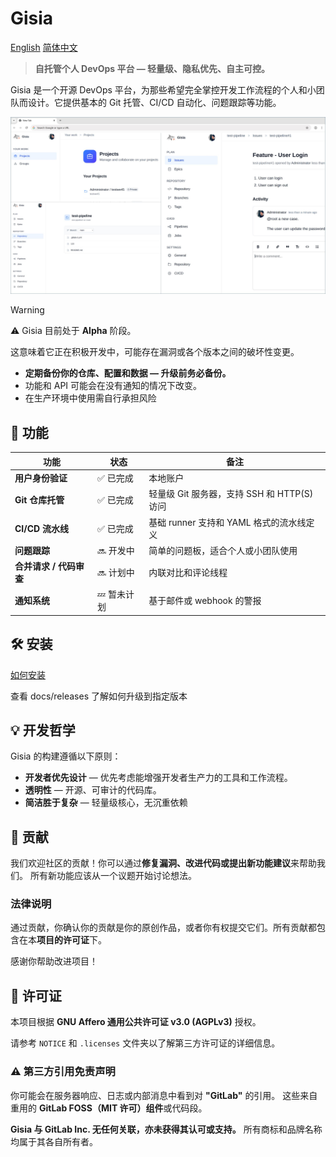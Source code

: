 # Gisia

<p>
<a href="../../../README.md">English</a>
<a href="README.md">简体中文</a>
</p>

> **自托管个人 DevOps 平台 — 轻量级、隐私优先、自主可控。**

Gisia 是一个开源 DevOps 平台，为那些希望完全掌控开发工作流程的个人和小团队而设计。它提供基本的 Git 托管、CI/CD 自动化、问题跟踪等功能。

<p align="center">
<img src="../../images/readme-banner.jpg" title="usage screenshots">
</p>


> [!WARNING]
> ⚠️ Gisia 目前处于 **Alpha** 阶段。
>
> 这意味着它正在积极开发中，可能存在漏洞或各个版本之间的破坏性变更。

- **定期备份你的仓库、配置和数据 — 升级前务必备份。**
- 功能和 API 可能会在没有通知的情况下改变。
- 在生产环境中使用需自行承担风险


## 🚀 功能

| 功能 | 状态 | 备注 |
|----------|---------|-------|
| **用户身份验证** | ✅ 已完成 | 本地账户 |
| **Git 仓库托管** | ✅ 已完成 | 轻量级 Git 服务器，支持 SSH 和 HTTP(S) 访问 |
| **CI/CD 流水线** | ✅ 已完成 | 基础 runner 支持和 YAML 格式的流水线定义 |
| **问题跟踪** | 🔜 开发中 | 简单的问题板，适合个人或小团队使用 |
| **合并请求 / 代码审查** | 🔜 计划中 | 内联对比和评论线程 |
| **通知系统** | 💤 暂未计划 | 基于邮件或 webhook 的警报 |


## 🛠️ 安装

[如何安装](../../how-to/1-quick-start.md)

查看 docs/releases 了解如何升级到指定版本


## 💡 开发哲学

Gisia 的构建遵循以下原则：

- **开发者优先设计** — 优先考虑能增强开发者生产力的工具和工作流程。
- **透明性** — 开源、可审计的代码库。
- **简洁胜于复杂** — 轻量级核心，无沉重依赖


## 🤝 贡献

我们欢迎社区的贡献！你可以通过**修复漏洞、改进代码或提出新功能建议**来帮助我们。
所有新功能应该从一个议题开始讨论想法。


### 法律说明
通过贡献，你确认你的贡献是你的原创作品，或者你有权提交它们。所有贡献都包含在本**项目的许可证**下。

感谢你帮助改进项目！

## 📄 许可证

本项目根据 **GNU Affero 通用公共许可证 v3.0 (AGPLv3)** 授权。

请参考 `NOTICE` 和 `.licenses` 文件夹以了解第三方许可证的详细信息。

### ⚠️ 第三方引用免责声明

你可能会在服务器响应、日志或内部消息中看到对 **"GitLab"** 的引用。
这些来自重用的 **GitLab FOSS（MIT 许可）组件**或代码段。

**Gisia 与 GitLab Inc. 无任何关联，亦未获得其认可或支持。**
所有商标和品牌名称均属于其各自所有者。
